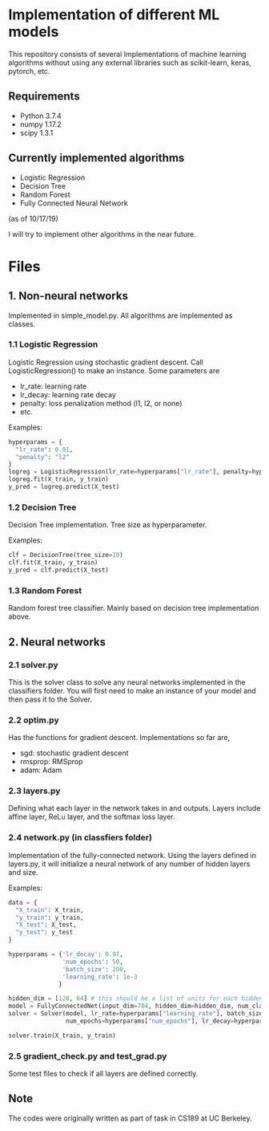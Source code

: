 # Implementation of different ML models
This repository consists of several Implementations of machine learning algorithms without using any external libraries such as scikit-learn, keras, pytorch, etc.

## Requirements
- Python 3.7.4
- numpy 1.17.2
- scipy 1.3.1

## Currently implemented algorithms
- Logistic Regression
- Decision Tree
- Random Forest
- Fully Connected Neural Network

(as of 10/17/19)

I will try to implement other algorithms in the near future.

# Files
## 1. Non-neural networks
Implemented in simple_model.py. All algorithms are implemented as classes.
### 1.1 Logistic Regression
Logistic Regression using stochastic gradient descent. Call LogisticRegression() to make an instance. Some parameters are
- lr_rate: learning rate
- lr_decay: learning rate decay
- penalty: loss penalization method (l1, l2, or none)
- etc.

Examples:
```python
hyperparams = {
  "lr_rate": 0.01,
  "penalty": "l2"
}
logreg = LogisticRegression(lr_rate=hyperparams["lr_rate"], penalty=hyperparams["penalty"])
logreg.fit(X_train, y_train)
y_pred = logreg.predict(X_test)
```

### 1.2 Decision Tree
Decision Tree implementation. Tree size as hyperparameter.

Examples:
```python
clf = DecisionTree(tree_size=10)
clf.fit(X_train, y_train)
y_pred = clf.predict(X_test)
```

### 1.3 Random Forest
Random forest tree classifier. Mainly based on decision tree implementation above.

## 2. Neural networks
### 2.1 solver.py
This is the solver class to solve any neural networks implemented in the classifiers folder. You will first need to make an instance of your model and then pass it to the Solver.

### 2.2 optim.py
Has the functions for gradient descent. Implementations so far are,
- sgd: stochastic gradient descent
- rmsprop: RMSprop
- adam: Adam

### 2.3 layers.py
Defining what each layer in the network takes in and outputs. Layers include affine layer, ReLu layer, and the softmax loss layer.

### 2.4 network.py (in classfiers folder)
Implementation of the fully-connected network. Using the layers defined in layers.py, it will initialize a neural network of any number of hidden layers and size.

Examples:
```python
data = {
  "X_train": X_train,
  "y_train": y_train,
  "X_test": X_test,
  "y_test": y_test
}

hyperparams = {'lr_decay': 0.97,
               'num_epochs': 50,
               'batch_size': 200,
               'learning_rate': 1e-3
              }

hidden_dim = [128, 64] # this should be a list of units for each hiddent layer
model = FullyConnectedNet(input_dim=784, hidden_dim=hidden_dim, num_classes=10)
solver = Solver(model, lr_rate=hyperparams["learning_rate"], batch_size=hyperparams["batch_size"],
                num_epochs=hyperparams["num_epochs"], lr_decay=hyperparams["lr_decay"])

solver.train(X_train, y_train)
```

### 2.5 gradient_check.py and test_grad.py
Some test files to check if all layers are defined correctly.

## Note
The codes were originally written as part of task in CS189 at UC Berkeley.
